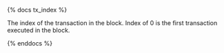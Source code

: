{% docs tx_index %}

The index of the transaction in the block. Index of 0 is the first transaction executed in the block.

{% enddocs %}